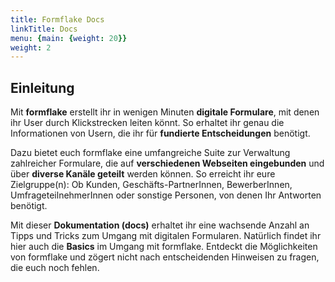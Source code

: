 ```yaml
---
title: Formflake Docs
linkTitle: Docs
menu: {main: {weight: 20}}
weight: 2
---
```


## Einleitung

Mit **formflake** erstellt ihr in wenigen Minuten **digitale Formulare**, mit denen ihr User durch Klickstrecken leiten könnt. So erhaltet ihr genau die Informationen von Usern, die ihr für **fundierte Entscheidungen** benötigt.

Dazu bietet euch formflake eine umfangreiche Suite zur Verwaltung zahlreicher Formulare, die auf **verschiedenen Webseiten eingebunden** und über **diverse Kanäle geteilt** werden können. So erreicht ihr eure Zielgruppe(n): Ob Kunden, Geschäfts-PartnerInnen, BewerberInnen, UmfrageteilnehmerInnen oder sonstige Personen, von denen Ihr Antworten benötigt. 

Mit dieser **Dokumentation (docs)** erhaltet ihr eine wachsende Anzahl an Tipps und Tricks zum Umgang mit digitalen Formularen. Natürlich findet ihr hier auch die **Basics** im Umgang mit formflake. Entdeckt die Möglichkeiten von formflake und zögert nicht nach entscheidenden Hinweisen zu fragen, die euch noch fehlen.